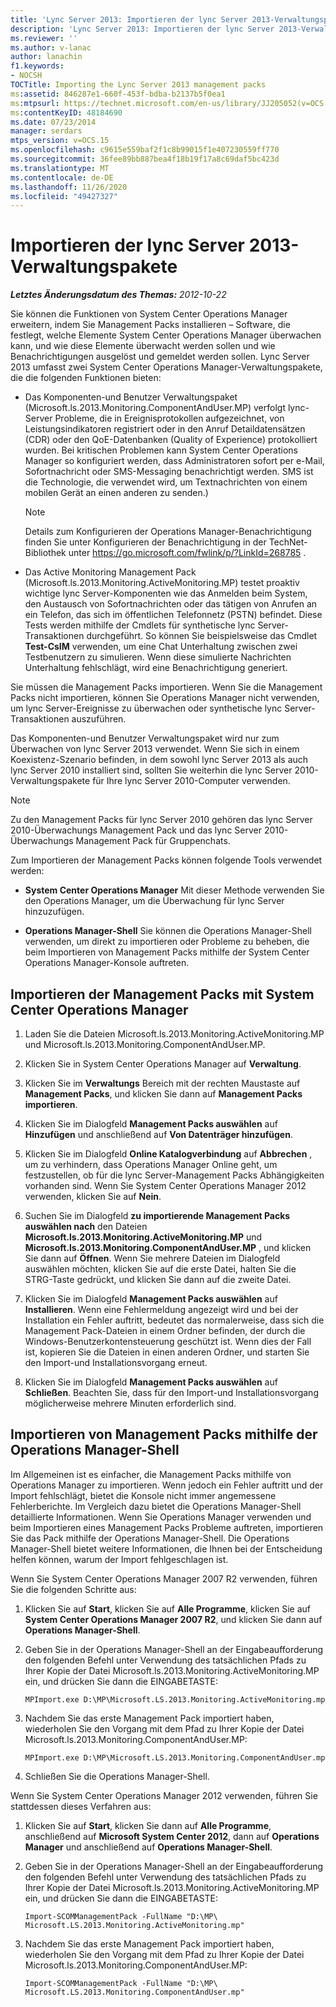 ```yaml
---
title: 'Lync Server 2013: Importieren der lync Server 2013-Verwaltungspakete'
description: 'Lync Server 2013: Importieren der lync Server 2013-Verwaltungspakete'
ms.reviewer: ''
ms.author: v-lanac
author: lanachin
f1.keywords:
- NOCSH
TOCTitle: Importing the Lync Server 2013 management packs
ms:assetid: 846287e1-660f-453f-bdba-b2137b5f0ea1
ms:mtpsurl: https://technet.microsoft.com/en-us/library/JJ205052(v=OCS.15)
ms:contentKeyID: 48184690
ms.date: 07/23/2014
manager: serdars
mtps_version: v=OCS.15
ms.openlocfilehash: c9615e559baf2f1c8b99015f1e407230559ff770
ms.sourcegitcommit: 36fee89bb887bea4f18b19f17a8c69daf5bc423d
ms.translationtype: MT
ms.contentlocale: de-DE
ms.lasthandoff: 11/26/2020
ms.locfileid: "49427327"
---
```

# <a name="importing-the-lync-server-2013-management-packs"></a>Importieren der lync Server 2013-Verwaltungspakete

<div data-xmlns="http://www.w3.org/1999/xhtml">

<div class="topic" data-xmlns="http://www.w3.org/1999/xhtml" data-msxsl="urn:schemas-microsoft-com:xslt" data-cs="https://msdn.microsoft.com/">

<div data-asp="https://msdn2.microsoft.com/asp">



</div>

<div id="mainSection">

<div id="mainBody">

<span> </span>

_**Letztes Änderungsdatum des Themas:** 2012-10-22_

Sie können die Funktionen von System Center Operations Manager erweitern, indem Sie Management Packs installieren – Software, die festlegt, welche Elemente System Center Operations Manager überwachen kann, und wie diese Elemente überwacht werden sollen und wie Benachrichtigungen ausgelöst und gemeldet werden sollen. Lync Server 2013 umfasst zwei System Center Operations Manager-Verwaltungspakete, die die folgenden Funktionen bieten:

  - Das Komponenten-und Benutzer Verwaltungspaket (Microsoft.ls.2013.Monitoring.ComponentAndUser.MP) verfolgt lync-Server Probleme, die in Ereignisprotokollen aufgezeichnet, von Leistungsindikatoren registriert oder in den Anruf Detaildatensätzen (CDR) oder den QoE-Datenbanken (Quality of Experience) protokolliert wurden. Bei kritischen Problemen kann System Center Operations Manager so konfiguriert werden, dass Administratoren sofort per e-Mail, Sofortnachricht oder SMS-Messaging benachrichtigt werden. SMS ist die Technologie, die verwendet wird, um Textnachrichten von einem mobilen Gerät an einen anderen zu senden.)
    
    <div>
    

    > [!NOTE]  
    > Details zum Konfigurieren der Operations Manager-Benachrichtigung finden Sie unter Konfigurieren der Benachrichtigung in der TechNet-Bibliothek unter <A href="https://go.microsoft.com/fwlink/p/?linkid=268785">https://go.microsoft.com/fwlink/p/?LinkId=268785</A> .

    
    </div>

  - Das Active Monitoring Management Pack (Microsoft.ls.2013.Monitoring.ActiveMonitoring.MP) testet proaktiv wichtige lync Server-Komponenten wie das Anmelden beim System, den Austausch von Sofortnachrichten oder das tätigen von Anrufen an ein Telefon, das sich im öffentlichen Telefonnetz (PSTN) befindet. Diese Tests werden mithilfe der Cmdlets für synthetische lync Server-Transaktionen durchgeführt. So können Sie beispielsweise das Cmdlet **Test-CsIM** verwenden, um eine Chat Unterhaltung zwischen zwei Testbenutzern zu simulieren. Wenn diese simulierte Nachrichten Unterhaltung fehlschlägt, wird eine Benachrichtigung generiert.

Sie müssen die Management Packs importieren. Wenn Sie die Management Packs nicht importieren, können Sie Operations Manager nicht verwenden, um lync Server-Ereignisse zu überwachen oder synthetische lync Server-Transaktionen auszuführen.

Das Komponenten-und Benutzer Verwaltungspaket wird nur zum Überwachen von lync Server 2013 verwendet. Wenn Sie sich in einem Koexistenz-Szenario befinden, in dem sowohl lync Server 2013 als auch lync Server 2010 installiert sind, sollten Sie weiterhin die lync Server 2010-Verwaltungspakete für Ihre lync Server 2010-Computer verwenden.

<div>


> [!NOTE]  
> Zu den Management Packs für lync Server 2010 gehören das lync Server 2010-Überwachungs Management Pack und das lync Server 2010-Überwachungs Management Pack für Gruppenchats.



</div>

Zum Importieren der Management Packs können folgende Tools verwendet werden:

  - **System Center Operations Manager**   Mit dieser Methode verwenden Sie den Operations Manager, um die Überwachung für lync Server hinzuzufügen.

  - **Operations Manager-Shell**   Sie können die Operations Manager-Shell verwenden, um direkt zu importieren oder Probleme zu beheben, die beim Importieren von Management Packs mithilfe der System Center Operations Manager-Konsole auftreten.

<div>

## <a name="importing-the-management-packs-by-using-system-center-operations-manager"></a>Importieren der Management Packs mit System Center Operations Manager

1.  Laden Sie die Dateien Microsoft.ls.2013.Monitoring.ActiveMonitoring.MP und Microsoft.ls.2013.Monitoring.ComponentAndUser.MP.

2.  Klicken Sie in System Center Operations Manager auf **Verwaltung**.

3.  Klicken Sie im **Verwaltungs** Bereich mit der rechten Maustaste auf **Management Packs**, und klicken Sie dann auf **Management Packs importieren**.

4.  Klicken Sie im Dialogfeld **Management Packs auswählen** auf **Hinzufügen** und anschließend auf **Von Datenträger hinzufügen**.

5.  Klicken Sie im Dialogfeld **Online Katalogverbindung** auf **Abbrechen** , um zu verhindern, dass Operations Manager Online geht, um festzustellen, ob für die lync Server-Management Packs Abhängigkeiten vorhanden sind. Wenn Sie System Center Operations Manager 2012 verwenden, klicken Sie auf **Nein**.

6.  Suchen Sie im Dialogfeld **zu importierende Management Packs auswählen nach** den Dateien **Microsoft.ls.2013.Monitoring.ActiveMonitoring.MP** und **Microsoft.ls.2013.Monitoring.ComponentAndUser.MP** , und klicken Sie dann auf **Öffnen**. Wenn Sie mehrere Dateien im Dialogfeld auswählen möchten, klicken Sie auf die erste Datei, halten Sie die STRG-Taste gedrückt, und klicken Sie dann auf die zweite Datei.

7.  Klicken Sie im Dialogfeld **Management Packs auswählen** auf **Installieren**. Wenn eine Fehlermeldung angezeigt wird und bei der Installation ein Fehler auftritt, bedeutet das normalerweise, dass sich die Management Pack-Dateien in einem Ordner befinden, der durch die Windows-Benutzerkontensteuerung geschützt ist. Wenn dies der Fall ist, kopieren Sie die Dateien in einen anderen Ordner, und starten Sie den Import-und Installationsvorgang erneut.

8.  Klicken Sie im Dialogfeld **Management Packs auswählen** auf **Schließen**. Beachten Sie, dass für den Import-und Installationsvorgang möglicherweise mehrere Minuten erforderlich sind.

</div>

<div>

## <a name="importing-management-packs-by-using-the-operations-manager-shell"></a>Importieren von Management Packs mithilfe der Operations Manager-Shell

Im Allgemeinen ist es einfacher, die Management Packs mithilfe von Operations Manager zu importieren. Wenn jedoch ein Fehler auftritt und der Import fehlschlägt, bietet die Konsole nicht immer angemessene Fehlerberichte. Im Vergleich dazu bietet die Operations Manager-Shell detaillierte Informationen. Wenn Sie Operations Manager verwenden und beim Importieren eines Management Packs Probleme auftreten, importieren Sie das Pack mithilfe der Operations Manager-Shell. Die Operations Manager-Shell bietet weitere Informationen, die Ihnen bei der Entscheidung helfen können, warum der Import fehlgeschlagen ist.

Wenn Sie System Center Operations Manager 2007 R2 verwenden, führen Sie die folgenden Schritte aus:

1.  Klicken Sie auf **Start**, klicken Sie auf **Alle Programme**, klicken Sie auf **System Center Operations Manager 2007 R2**, und klicken Sie dann auf **Operations Manager-Shell**.

2.  Geben Sie in der Operations Manager-Shell an der Eingabeaufforderung den folgenden Befehl unter Verwendung des tatsächlichen Pfads zu Ihrer Kopie der Datei Microsoft.ls.2013.Monitoring.ActiveMonitoring.MP ein, und drücken Sie dann die EINGABETASTE:
    
        MPImport.exe D:\MP\Microsoft.LS.2013.Monitoring.ActiveMonitoring.mp

3.  Nachdem Sie das erste Management Pack importiert haben, wiederholen Sie den Vorgang mit dem Pfad zu Ihrer Kopie der Datei Microsoft.ls.2013.Monitoring.ComponentAndUser.MP:
    
        MPImport.exe D:\MP\Microsoft.LS.2013.Monitoring.ComponentAndUser.mp

4.  Schließen Sie die Operations Manager-Shell.

Wenn Sie System Center Operations Manager 2012 verwenden, führen Sie stattdessen dieses Verfahren aus:

1.  Klicken Sie auf **Start**, klicken Sie dann auf **Alle Programme**, anschließend auf **Microsoft System Center 2012**, dann auf **Operations Manager** und anschließend auf **Operations Manager-Shell**.

2.  Geben Sie in der Operations Manager-Shell an der Eingabeaufforderung den folgenden Befehl unter Verwendung des tatsächlichen Pfads zu Ihrer Kopie der Datei Microsoft.ls.2013.Monitoring.ActiveMonitoring.MP ein, und drücken Sie dann die EINGABETASTE:
    
        Import-SCOMManagementPack -FullName "D:\MP\ Microsoft.LS.2013.Monitoring.ActiveMonitoring.mp"

3.  Nachdem Sie das erste Management Pack importiert haben, wiederholen Sie den Vorgang mit dem Pfad zu Ihrer Kopie der Datei Microsoft.ls.2013.Monitoring.ComponentAndUser.MP:
    
        Import-SCOMManagementPack -FullName "D:\MP\ Microsoft.LS.2013.Monitoring.ComponentAndUser.mp"

</div>

</div>

<span> </span>

</div>

</div>

</div>

